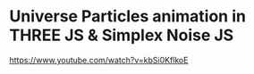 # Universe Particles animation in THREE JS & Simplex Noise JS
https://www.youtube.com/watch?v=kbSi0KflkoE
